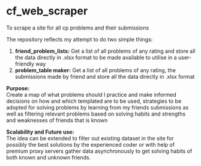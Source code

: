# cf_web_scraper
To scrape a site for all cp problems and their submissions

The repository reflects my attempt to do two simple things:
<ol>
  <li><b>friend_problem_lists:</b> Get a list of all problems of any rating and store all the data directly in .xlsx format to be made available to utilise in a user-friendly way</li>
  <li><b>problem_table maker:</b> Get a list of all problems of any rating, the submissions made by friend and store all the data directly in .xlsx format </li>
</ol>

<b>Purpose:</b><br>
Create a map of what problems should I practice and make informed decisions on how and which templated are to be used, strategies to be adopted for solving problems by learning from my friends submissions as well as filtering relevant problems based on solving habits and strengths and weaknesses of friends that is known

<b>Scalability and Future use:</b><br>
The idea can be extended to filter out existing dataset in the site for possibly the best solutions by the experienced coder or with help of premium proxy servers gather data asynchronously to get solving habits of both known and unknown friends.
